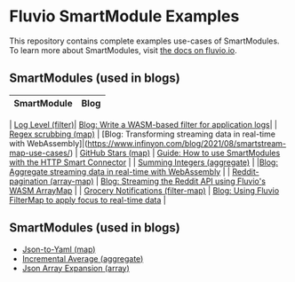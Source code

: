 # Fluvio SmartModule Examples

This repository contains complete examples use-cases of SmartModules.
To learn more about SmartModules, visit [the docs on fluvio.io][1].

[1]: https://fluvio.io/docs/smartmodules/overview

## SmartModules (used in blogs)

| SmartModule | Blog |
| --- | --- |

| [Log Level (filter)](./log-level/src/lib.rs)| [Blog: Write a WASM-based filter for application logs](https://www.infinyon.com/blog/2021/06/smartstream-filters/)|
| [Regex scrubbing (map)](./regex-scrubbing/src/lib.rs) | [Blog: Transforming streaming data in real-time with WebAssembly]|(https://www.infinyon.com/blog/2021/08/smartstream-map-use-cases/)
| [GitHub Stars (map)](./github-stars/src/lib.rs) | [Guide: How to use SmartModules with the HTTP Smart Connector](https://fluvio.io/connectors/examples/github) |
| [Summing Integers (aggregate)](./summing-integers/src/lib.rs) | |[Blog: Aggregate streaming data in real-time with WebAssembly](https://www.infinyon.com/blog/2021/08/smartstream-aggregates/) |
| [Reddit-pagination (array-map)](./reddit-pagination/src/lib.rs) | [Blog: Streaming the Reddit API using Fluvio's WASM ArrayMap](https://www.infinyon.com/blog/2021/10/smartstream-array-map-reddit/) |
| [Grocery Notifications (filter-map)](./grocery-notifications/src/lib.rs) | [Blog: Using Fluvio FilterMap to apply focus to real-time data](https://www.infinyon.com/blog/2021/11/filter-map/) |

## SmartModules (used in blogs)

- [Json-to-Yaml (map)](./json-to-yaml/src/lib.rs)
- [Incremental Average (aggregate)](./incremental-average/src/lib.rs)
- [Json Array Expansion (array)](./json-array-expansion)
